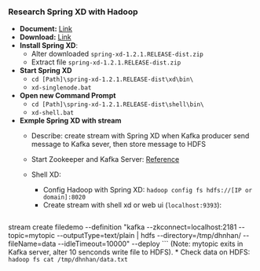 ### Research Spring XD with Hadoop
* **Document:** [Link](http://docs.spring.io/spring-xd/docs/current/reference/html/) 
* **Download:** [Link](http://repo.spring.io/libs-release/org/springframework/xd/spring-xd/1.2.1.RELEASE/spring-xd-1.2.1.RELEASE-dist.zip)
* **Install Spring XD**:
  * Alter downloaded `spring-xd-1.2.1.RELEASE-dist.zip`
  * Extract file `spring-xd-1.2.1.RELEASE-dist.zip`
* **Start Spring XD**
  * `cd [Path]\spring-xd-1.2.1.RELEASE-dist\xd\bin\`
  * `xd-singlenode.bat`
* **Open new Command Prompt**
  * `cd [Path]\spring-xd-1.2.1.RELEASE-dist\shell\bin\`
  * `xd-shell.bat`
* **Exmple Spring XD with stream**
  * Describe: create stream with Spring XD when Kafka producer send message to Kafka sever, then store message to HDFS
  * Start Zookeeper and Kafka Server: [Reference](https://github.com/huunhancit/project-system/blob/master/kafka/README.md)
  * Shell XD:
    * Config Hadoop with Spring XD: `hadoop config fs hdfs://[IP or domain]:8020`
    * Create stream with shell xd or web ui (`localhost:9393`):
    
    ``` 
stream create filedemo --definition "kafka --zkconnect=localhost:2181 --topic=mytopic --outputType=text/plain | hdfs --directory=/tmp/dhnhan/ --fileName=data --idleTimeout=10000" --deploy
    ```
(Note: mytopic exits in Kafka server, alter 10 senconds write file to HDFS).
    * Check data on HDFS: `hadoop fs cat /tmp/dhnhan/data.txt`

